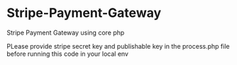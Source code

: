 # Stripe-Payment-Gateway
Stripe Payment Gateway using core php

PLease provide stripe secret key and publishable key in the process.php file before running this code in your local env
